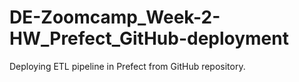 # DE-Zoomcamp_Week-2-HW_Prefect_GitHub-deployment
Deploying ETL pipeline in Prefect from GitHub repository.
